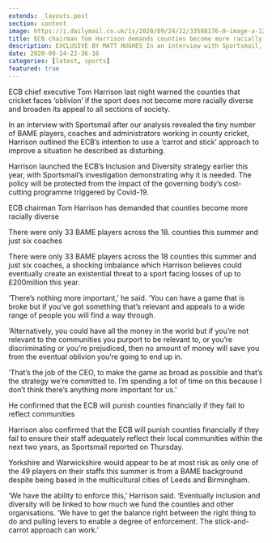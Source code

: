 ```yaml
---
extends: _layouts.post
section: content
image: https://i.dailymail.co.uk/1s/2020/09/24/22/33588176-0-image-a-125_1600982768784.jpg 
title: ECB chairman Tom Harrison demands counties become more racially diverse as he outlines approach 
description: EXCLUSIVE BY MATT HUGHES In an interview with Sportsmail, Harrison outlined the ECBs intention to use a carrot and stick approach to improve a situation he described as disturbing. 
date: 2020-09-24-22-36-16 
categories: [latest, sports] 
featured: true 
--- 
```

ECB chief executive Tom Harrison last night warned the counties that cricket faces ‘oblivion’ if the sport does not become more racially diverse and broaden its appeal to all sections of society.

In an interview with Sportsmail after our analysis revealed the tiny number of BAME players, coaches and administrators working in county cricket, Harrison outlined the ECB’s intention to use a ‘carrot and stick’ approach to improve a situation he described as disturbing.

Harrison launched the ECB’s Inclusion and Diversity strategy earlier this year, with Sportsmail’s investigation demonstrating why it is needed. The policy will be protected from the impact of the governing body’s cost-cutting programme triggered by Covid-19.

ECB chairman Tom Harrison has demanded that counties become more racially diverse

There were only 33 BAME players across the 18. counties this summer and just six coaches

There were only 33 BAME players across the 18 counties this summer and just six coaches, a shocking imbalance which Harrison believes could eventually create an existential threat to a sport facing losses of up to £200million this year.

‘There’s nothing more important,’ he said. ‘You can have a game that is broke but if you’ve got something that’s relevant and appeals to a wide range of people you will find a way through.

‘Alternatively, you could have all the money in the world but if you’re not relevant to the communities you purport to be relevant to, or you’re discriminating or you’re prejudiced, then no amount of money will save you from the eventual oblivion you’re going to end up in.

‘That’s the job of the CEO, to make the game as broad as possible and that’s the strategy we’re committed to. I’m spending a lot of time on this because I don’t think there’s anything more important for us.’

He confirmed that the ECB will punish counties financially if they fail to reflect communities 

Harrison also confirmed that the ECB will punish counties financially if they fail to ensure their staff adequately reflect their local communities within the next two years, as Sportsmail reported on Thursday.

Yorkshire and Warwickshire would appear to be at most risk as only one of the 49 players on their staffs this summer is from a BAME background despite being based in the multicultural cities of Leeds and Birmingham.

‘We have the ability to enforce this,’ Harrison said. ‘Eventually inclusion and diversity will be linked to how much we fund the counties and other organisations. ‘We have to get the balance right between the right thing to do and pulling levers to enable a degree of enforcement. The stick-and-carrot approach can work.’

